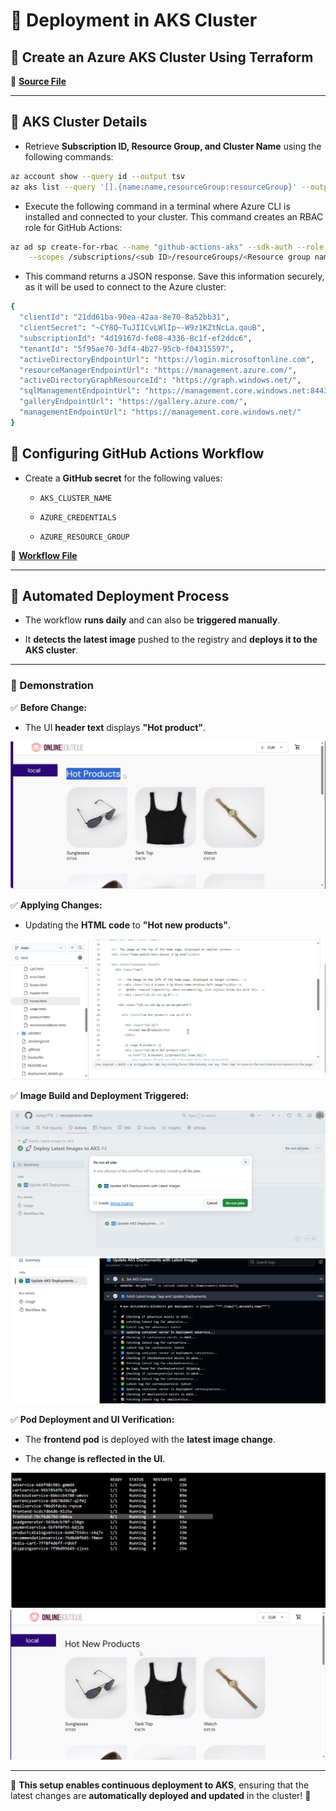 # 🚀 Deployment in AKS Cluster  

## 🔧 Create an Azure AKS Cluster Using Terraform  

📂 **[Source File](tech_asset/azure_aks.tf)**  

---

## 📜 AKS Cluster Details  

- Retrieve **Subscription ID, Resource Group, and Cluster Name** using the following commands:  

```sh
az account show --query id --output tsv
az aks list --query '[].{name:name,resourceGroup:resourceGroup}' --output table
```

- Execute the following command in a terminal where Azure CLI is installed and connected to your cluster. This command creates an RBAC role for GitHub Actions:


```sh
az ad sp create-for-rbac --name "github-actions-aks" --sdk-auth --role contributor \
    --scopes /subscriptions/<sub ID>/resourceGroups/<Resource group name>/providers/Microsoft.ContainerService/managedClusters/<Cluster name>

```
- This command returns a JSON response. Save this information securely, as it will be used to connect to the Azure cluster:

```sh
{
  "clientId": "21dd61ba-90ea-42aa-8e70-8a52bb31",
  "clientSecret": "~CY8Q~TuJIICvLWlIp~-W9z1KZtNcLa.qauB",
  "subscriptionId": "4d19167d-fe08-4336-8c1f-ef2ddc6",
  "tenantId": "5f95ae70-3df4-4b27-95cb-f04315597",
  "activeDirectoryEndpointUrl": "https://login.microsoftonline.com",
  "resourceManagerEndpointUrl": "https://management.azure.com/",
  "activeDirectoryGraphResourceId": "https://graph.windows.net/",
  "sqlManagementEndpointUrl": "https://management.core.windows.net:8443/",
  "galleryEndpointUrl": "https://gallery.azure.com/",
  "managementEndpointUrl": "https://management.core.windows.net/"
}
```

## 🔑 Configuring GitHub Actions Workflow

- Create a **GitHub secret** for the following values:
    
    - `AKS_CLUSTER_NAME`
        
    - `AZURE_CREDENTIALS`
        
    - `AZURE_RESOURCE_GROUP`
        

📄 **[Workflow File](https://github.com/suriya1776/microservices-demo/blob/47352e256e3e9aca5fd9950380f8ad5da091b876/.github/workflows/aks_deployment.yml)**

---

## 📌 Automated Deployment Process

- The workflow **runs daily** and can also be **triggered manually**.
    
- It **detects the latest image** pushed to the registry and **deploys it to the AKS cluster**.
    

---

### 📸 Demonstration

✅ **Before Change:**

- The UI **header text** displays **"Hot product"**.
    

![Pipeline status](assets/ss_18.png)

✅ **Applying Changes:**

- Updating the **HTML code** to **"Hot new products"**.
    

![Simulate change](assets/ss_19.png)

✅ **Image Build and Deployment Triggered:**

![Pipeline status](assets/ss_16.png)  
![Pipeline status](assets/ss_17.png)

✅ **Pod Deployment and UI Verification:**

- The **frontend pod** is deployed with the **latest image change**.
    
- The **change is reflected in the UI**.
    

![Pod deployment](assets/ss_20.png)  
![Change in UI](assets/ss_21.png)

---

🔹 **This setup enables continuous deployment to AKS**, ensuring that the latest changes are **automatically deployed and updated** in the cluster! 🚀